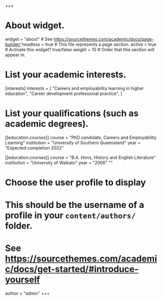 +++
# About widget.
widget = "about"  # See https://sourcethemes.com/academic/docs/page-builder/
headless = true  # This file represents a page section.
active = true  # Activate this widget? true/false
weight = 10  # Order that this section will appear in.
# List your academic interests.
[interests]
  interests = [
    "Careers and employability learning in higher education",
    "Career development professional practice",
  ]

# List your qualifications (such as academic degrees).
[[education.courses]]
  course = "PhD candidate, Careers and Employability Learning"
  institution = "University of Southern Queensland"
  year = "Expected completion 2022"

[[education.courses]]
  course = "B.A. Hons, History and English Literature"
  institution = "University of Waikato"
  year = "2006"
 ""

# Choose the user profile to display
# This should be the username of a profile in your `content/authors/` folder.
# See https://sourcethemes.com/academic/docs/get-started/#introduce-yourself
author = "admin"
+++

